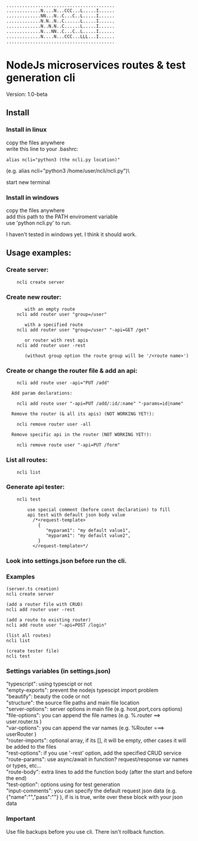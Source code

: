 ```
.........................................
.............N....N...CCC...L.....I......
.............NN...N..C...C..L.....I......
.............N.N..N..C......L.....I......
.............N..N.N..C......L.....I......
.............N...NN..C...C..L.....I......
.............N....N...CCC...LLL...I......
.........................................
```

# NodeJs microservices routes & test generation cli
Version: 1.0-beta

## Install

### Install in linux
copy the files anywhere\
write this line to your .bashrc:
```
alias ncli="python3 (the ncli.py location)"
```
(e.g. alias ncli="python3 /home/user/ncli/ncli.py")\

start new terminal

### Install in windows
copy the files anywhere\
add this path to the PATH enviroment variable\
use 'python ncli.py' to run.

I haven't tested in windows yet. I think it should work.

## Usage examples:

###  Create server:
```
    ncli create server
```

###  Create new router:
```
       with an empty route
    ncli add router user "group=/user"

       with a specified route
    ncli add router user "group=/user" "-api=GET /get"

       or router with rest apis
    ncli add router user -rest

       (without group option the route group will be '/<route name>')
```

###    Create or change the router file & add an api:
```
    ncli add route user -api="PUT /add"

  Add param declarations:

    ncli add route user "-api=PUT /add/:id/:name" "-params=id|name"

  Remove the router (& all its apis) (NOT WORKING YET!):

    ncli remove router user -all

  Remove specific api in the router (NOT WORKING YET!):

    ncli remove route user "-api=PUT /form"
```
###    List all routes:
```
    ncli list
```
###    Generate api tester:
```
    ncli test

        use special comment (before const declaration) to fill
        api test with default json body value
          /*<request-template>
            {
               "myparam1": "my default value1",
               "myparam1": "my default value2",
            }
          </request-template>*/
```
### Look into settings.json before run the cli.

### Examples
```
(server.ts creation)
ncli create server

(add a router file with CRUD)
ncli add router user -rest

(add a route to existing router)
ncli add route user "-api=POST /login"

(list all routes)
ncli list

(create tester file)
ncli test

```

### Settings variables (in settings.json)
"typescript": using typescipt or not\
"empty-exports": prevent the nodejs typescipt import problem\
"beautify": beauty the code or not\
"structure": the source file paths and main file location\
"server-options": server options in main file (e.g. host,port,cors options)\
"file-options": you can append the file names (e.g. %.router ==> user.router.ts )\
"var-options": you can append the var names (e.g. %Router ===> userRouter )\
"router-imports": optional array, if its [], it will be empty, other cases it will be added to the files\
"rest-options": if you use '-rest' option, add the specified CRUD service\
"route-params": use async/await in function? request/response var names or types, etc...\
"route-body": extra lines to add the function body (after the start and before the end)\
"test-option": options using for test generation\
"input-comments": you can specify the default request json data (e.g. {"name":"","pass":""} ), if is is true, write over these block with your json data

### Important
Use file backups before you use cli. There isn't rollback function.
